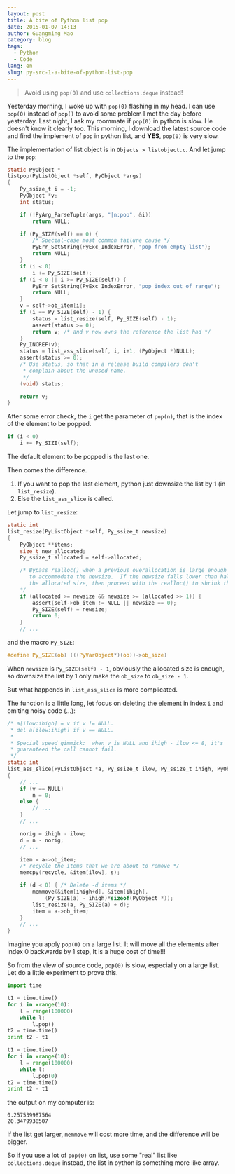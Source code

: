 ```yaml
---
layout: post
title: A bite of Python list pop
date: 2015-01-07 14:13
author: Guangming Mao
category: blog
tags:
  - Python
  - Code
lang: en
slug: py-src-1-a-bite-of-python-list-pop
---
```


> Avoid using `pop(0)` and use `collections.deque` instead!

Yesterday morning, I woke up with `pop(0)` flashing in my head.
I can use `pop(0)` instead of `pop()` to avoid some problem I met the day before yesterday.
Last night, I ask my roommate if `pop(0)` in python is slow. He doesn't know it clearly too.
This morning, I download the latest source code and find the implement of `pop` in python list,
and **YES**, `pop(0)` is very slow.

The implementation of list object is in `Objects > listobject.c`. And let jump to the `pop`:

```c
static PyObject *
listpop(PyListObject *self, PyObject *args)
{
    Py_ssize_t i = -1;
    PyObject *v;
    int status;

    if (!PyArg_ParseTuple(args, "|n:pop", &i))
        return NULL;

    if (Py_SIZE(self) == 0) {
        /* Special-case most common failure cause */
        PyErr_SetString(PyExc_IndexError, "pop from empty list");
        return NULL;
    }
    if (i < 0)
        i += Py_SIZE(self);
    if (i < 0 || i >= Py_SIZE(self)) {
        PyErr_SetString(PyExc_IndexError, "pop index out of range");
        return NULL;
    }
    v = self->ob_item[i];
    if (i == Py_SIZE(self) - 1) {
        status = list_resize(self, Py_SIZE(self) - 1);
        assert(status >= 0);
        return v; /* and v now owns the reference the list had */
    }
    Py_INCREF(v);
    status = list_ass_slice(self, i, i+1, (PyObject *)NULL);
    assert(status >= 0);
    /* Use status, so that in a release build compilers don't
     * complain about the unused name.
     */
    (void) status;

    return v;
}
```

After some error check, the `i` get the parameter of `pop(n)`, that is the index of
the element to be popped.

```c
if (i < 0)
    i += Py_SIZE(self);
```

The default element to be popped is the last one.

Then comes the difference.

1. If you want to pop the last element, python just downsize the list by 1 (in `list_resize`).
2. Else the `list_ass_slice` is called.

Let jump to `list_resize`:

```c
static int
list_resize(PyListObject *self, Py_ssize_t newsize)
{
    PyObject **items;
    size_t new_allocated;
    Py_ssize_t allocated = self->allocated;

    /* Bypass realloc() when a previous overallocation is large enough
       to accommodate the newsize.  If the newsize falls lower than half
       the allocated size, then proceed with the realloc() to shrink the list.
    */
    if (allocated >= newsize && newsize >= (allocated >> 1)) {
        assert(self->ob_item != NULL || newsize == 0);
        Py_SIZE(self) = newsize;
        return 0;
    }
    // ...
```

and the macro `Py_SIZE`:

```c
#define Py_SIZE(ob) (((PyVarObject*)(ob))->ob_size)
```

When `newsize` is `Py_SIZE(self) - 1`, obviously the allocated size is enough,
so downsize the list by 1 only make the `ob_size` to `ob_size - 1`.

But what happends in `list_ass_slice` is more complicated.

The function is a little long, let focus on deleting the element in index `i` and omiting
noisy code (…):

```c
/* a[ilow:ihigh] = v if v != NULL.
 * del a[ilow:ihigh] if v == NULL.
 *
 * Special speed gimmick:  when v is NULL and ihigh - ilow <= 8, it's
 * guaranteed the call cannot fail.
 */
static int
list_ass_slice(PyListObject *a, Py_ssize_t ilow, Py_ssize_t ihigh, PyObject *v)
{
    // ...
    if (v == NULL)
        n = 0;
    else {
        // ...
    }
    // ...

    norig = ihigh - ilow;
    d = n - norig;
    // ...

    item = a->ob_item;
    /* recycle the items that we are about to remove */
    memcpy(recycle, &item[ilow], s);

    if (d < 0) { /* Delete -d items */
        memmove(&item[ihigh+d], &item[ihigh],
            (Py_SIZE(a) - ihigh)*sizeof(PyObject *));
        list_resize(a, Py_SIZE(a) + d);
        item = a->ob_item;
    }
    // ...
}
```

Imagine you apply `pop(0)` on a large list. It will move all the elements after index 0
backwards by 1 step, It is a huge cost of time!!!

So from the view of source code, `pop(0)` is slow, especially on a large list. Let do a little
experiment to prove this.

```python
import time

t1 = time.time()
for i in xrange(10):
    l = range(100000)
    while l:
        l.pop()
t2 = time.time()
print t2 - t1

t1 = time.time()
for i in xrange(10):
    l = range(100000)
    while l:
        l.pop(0)
t2 = time.time()
print t2 - t1
```

the output on my computer is:

	0.257539987564
	20.3479938507

If the list get larger, `memmove` will cost more time, and the difference will be bigger.

So if you use a lot of `pop(0)` on list, use some "real" list like `collections.deque` instead,
the list in python is something more like array.